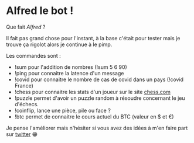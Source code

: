 # Alfred le bot !

Que fait _Alfred_ ?

Il fait pas grand chose pour l'instant, à la base c'était pour tester mais je trouve ça rigolot alors je continue à le pimp.

Les commandes sont :

-   !sum pour l'addition de nombres (!sum 5 6 90)
-   !ping pour connaitre la latence d'un message
-   !covid pour connaitre le nombre de cas de covid dans un pays (!covid France)
-   !chess pour connaitre les stats d'un joueur sur le site [chess.com](https://www.chess.com/home)
-   !puzzle permet d'avoir un puzzle random à résoudre concernant le jeu d'échecs.
-   !coinflip, lance une pièce, pile ou face ?
-   !btc permet de connaitre le cours actuel du BTC (valeur en $ et €)

Je pense l'améliorer mais n'hésiter si vous avez des idées à m'en faire part sur [twitter](https://twitter.com/Gorski_anthony) 😁
